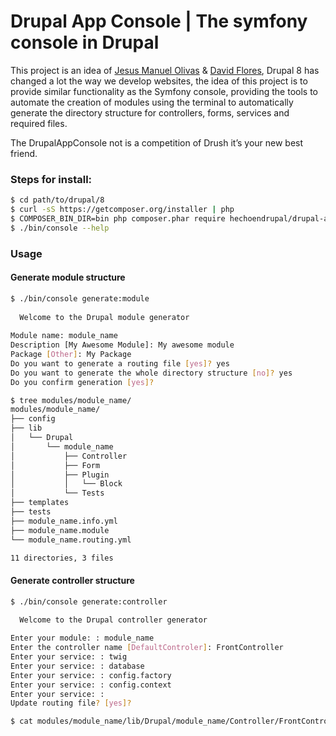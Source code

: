 Drupal App Console | The symfony console in Drupal
==============

This project is an idea of [Jesus Manuel Olivas](https://twitter.com/jmolivas) & [David Flores](https://twitter.com/dmouse),  Drupal 8 has changed a lot the way we develop websites, the idea of this project is to provide similar functionality as the Symfony console, providing the tools to automate the creation of modules using the terminal to automatically generate the directory structure for controllers, forms, services and required files.

The DrupalAppConsole not is a competition of Drush it’s your new best friend.

### Steps for install:

```bash
$ cd path/to/drupal/8
$ curl -sS https://getcomposer.org/installer | php
$ COMPOSER_BIN_DIR=bin php composer.phar require hechoendrupal/drupal-app-console:dev-master
$ ./bin/console --help
```

### Usage

#### Generate module structure
```bash
$ ./bin/console generate:module
                                          
  Welcome to the Drupal module generator  
                                          
Module name: module_name
Description [My Awesome Module]: My awesome module 
Package [Other]: My Package
Do you want to generate a routing file [yes]? yes
Do you want to generate the whole directory structure [no]? yes
Do you confirm generation [yes]? 

$ tree modules/module_name/
modules/module_name/
├── config
├── lib
│   └── Drupal
│       └── module_name
│           ├── Controller
│           ├── Form
│           ├── Plugin
│           │   └── Block
│           └── Tests
├── templates
├── tests
├── module_name.info.yml
├── module_name.module
└── module_name.routing.yml

11 directories, 3 files
```

#### Generate controller structure
```bash
$ ./bin/console generate:controller

  Welcome to the Drupal controller generator  
                                              
Enter your module: : module_name
Enter the controller name [DefaultControler]: FrontController
Enter your service: : twig
Enter your service: : database
Enter your service: : config.factory
Enter your service: : config.context
Enter your service: : 
Update routing file? [yes]? 

$ cat modules/module_name/lib/Drupal/module_name/Controller/FrontController.php
```
